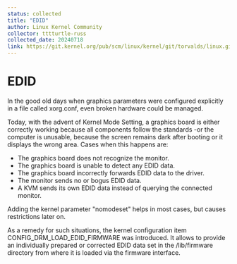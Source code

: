 ```yaml
---
status: collected
title: "EDID"
author: Linux Kernel Community
collector: tttturtle-russ
collected_date: 20240718
link: https://git.kernel.org/pub/scm/linux/kernel/git/torvalds/linux.git/tree/Documentation/admin-guide/edid.rst
---
```


# EDID

In the good old days when graphics parameters were configured explicitly
in a file called xorg.conf, even broken hardware could be managed.

Today, with the advent of Kernel Mode Setting, a graphics board is
either correctly working because all components follow the standards -or
the computer is unusable, because the screen remains dark after booting
or it displays the wrong area. Cases when this happens are:

-   The graphics board does not recognize the monitor.
-   The graphics board is unable to detect any EDID data.
-   The graphics board incorrectly forwards EDID data to the driver.
-   The monitor sends no or bogus EDID data.
-   A KVM sends its own EDID data instead of querying the connected
    monitor.

Adding the kernel parameter \"nomodeset\" helps in most cases, but
causes restrictions later on.

As a remedy for such situations, the kernel configuration item
CONFIG_DRM_LOAD_EDID_FIRMWARE was introduced. It allows to provide an
individually prepared or corrected EDID data set in the /lib/firmware
directory from where it is loaded via the firmware interface.
